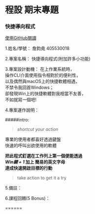 # 程設 期末專題
### 快捷導向程式
[使用GitHub閱讀](https://goo.gl/HN5aEA)
<!-- https://github.com/chun-yao/md-try/blob/master/README.md -->

1.姓名/學號： 詹鈞堯 405530018  

2.專案名稱： 快捷導向程式(附加許多小功能)  

3.專案設計動機： 在上作業系統時，  
操作CLI介面使用指令相對於的便利性，  
以及偶然與macOS上的快捷軟體相遇，  
不禁令我回首Windows；  
卻發現Win上的快捷軟體對我相當不友善，  
不如就寫一個吧!

4.專案運作說明：  

#####intro:  
>  *shortcut your action* 

專業的使用者都喜好透過鍵盤  
快速的呼叫出欲使用的軟體    

**把此程式釘選在工作列上第一個便能透過**  
***Win鍵 + 1* 加上 簡易的英文字母**  
**達成快速開啟目標的行動**  

> take action to get it a try  

5.備註：

6.課程回饋(5 Bonus)：
  
======




